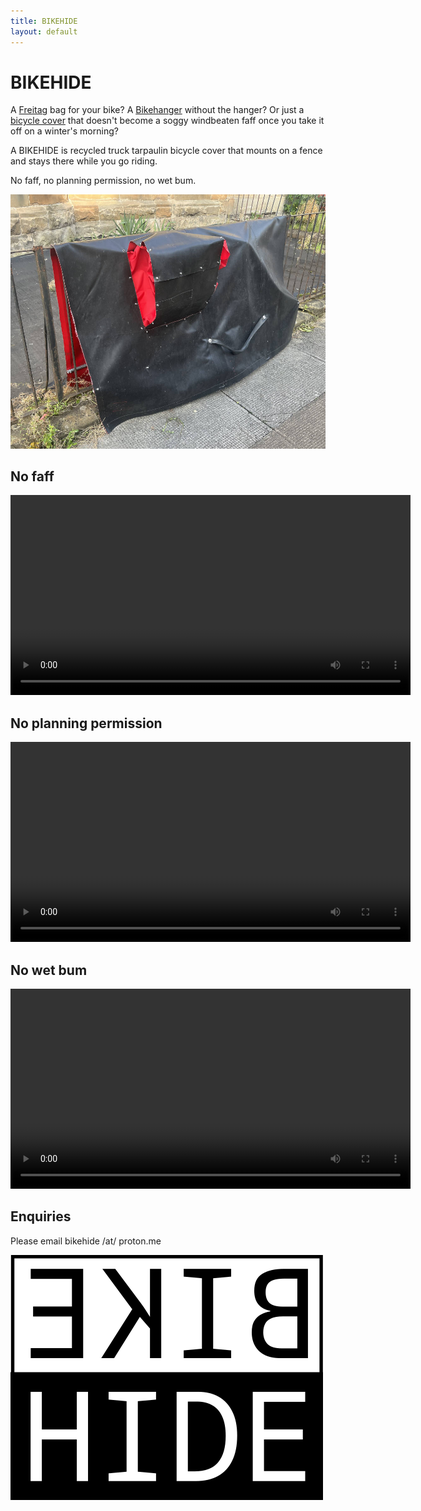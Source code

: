 ```yaml
---
title: BIKEHIDE
layout: default
---
```


# BIKEHIDE

A [Freitag](https://www.freitag.ch) bag for your bike? A [Bikehanger](https://cyclehoop.com/product-category/bikehangars/) without the hanger? Or just a [bicycle cover](https://www.amazon.com/s?k=bicycle+cover) that doesn't become a soggy windbeaten faff once you take it off on a winter's morning?

A BIKEHIDE is recycled truck tarpaulin bicycle cover that mounts on a fence and stays there while you go riding. 

No faff, no planning permission, no wet bum.

![](cover.jpg)

## No faff <!-- | Quick | Flappable | Fast | Rapid | Speedy | -->

 <video width="640" height="auto" controls>
  <source src="darrenLeaving.m4v" type='video/mp4; codecs="avc1.42E01E, mp4a.40.2"'></source>
  Your browser does not support the video tag.
</video> 

## No planning permission <!--| Luggable | Movable | Shiftable | Semi-permanent | Motile | Wrapable | Liminal -->

 <video width="640" height="auto" controls>
  <source src="ph_mount.m4v" type='video/mp4; codecs="avc1.42E01E, mp4a.40.2"'></source>
  Your browser does not support the video tag.
</video> 

## No wet bum <!--| Dry | Weatherproof | Glasgowable | Robust | Tough | Unflappable | Streetwise | --> 

 <video width="640" height="auto" controls>
  <source src="hose.m4v" type='video/mp4; codecs="avc1.42E01E, mp4a.40.2"'></source>
  Your browser does not support the video tag.
</video> 

## Enquiries

Please email bikehide /at/ proton.me

![](bikehideLogo.png)

